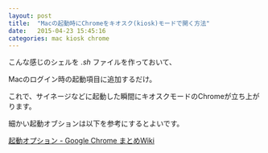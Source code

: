 ```yaml
---
layout: post
title:  "Macの起動時にChromeをキオスク(kiosk)モードで開く方法"
date:   2015-04-23 15:45:16
categories: mac kiosk chrome
---
```

こんな感じのシェルを *.sh* ファイルを作っておいて、

<script src="https://gist.github.com/hisasann/3d55441c7f1e59df2171.js"></script>

Macのログイン時の起動項目に追加するだけ。

これで、サイネージなどに起動した瞬間にキオスクモードのChromeが立ち上がります。

細かい起動オブションは以下を参考にするとよいです。

[起動オプション - Google Chrome まとめWiki](http://chrome.half-moon.org/43.html)
